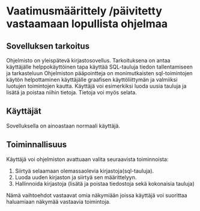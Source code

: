 # Vaatimusmäärittely /päivitetty vastaamaan lopullista ohjelmaa

## Sovelluksen tarkoitus

Ohjelmisto on yleispätevä kirjastosovellus. Tarkoituksena on antaa käyttäjälle helppokäyttöinen tapa käyttää SQL-tauluja tiedon tallentamiseen ja tarkasteluun
Ohjelmiston pääpointteja on monimutkaisten sql-toimintojen käytön helpottaminen käyttäjälle graafisen käyttöliittymän ja valmiiksi luotujen toimintojen kautta.
Käyttäjä voi esimerkiksi luoda uusia tauluja ja lisätä ja poistaa niihin tietoja. Tietoja voi myös selata.

## Käyttäjät
Sovelluksella on ainoastaan normaali käyttäjä.

## Toiminnallisuus
Käyttäjä voi ohjelmiston avattuaan valita seuraavista toiminnoista: 

1. Siirtyä selaamaan olemassaolevia kirjastoja(sql-tauluja).
2. Luoda uuden kirjaston ja siirtyä sen määrittelyyn.
3. Hallinnoida kirjastoja (lisätä ja poistaa tiedostoja sekä kokonaisia tauluja)

Nämä vaihtoehdot vastaavat omia näkymiään joissa käyttäjä voi suorittaa haluamiaan näkymää vastaavia toimintoja.
